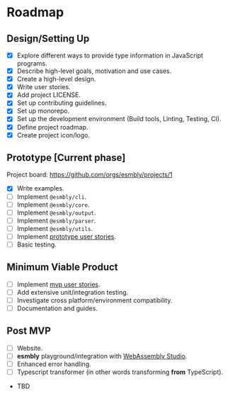 # Roadmap

## Design/Setting Up
- [x] Explore different ways to provide type information in JavaScript programs.
- [x] Describe high-level goals, motivation and use cases.
- [x] Create a high-level design.
- [x] Write user stories.
- [x] Add project LICENSE.
- [x] Set up contributing guidelines.
- [x] Set up monorepo.
- [x] Set up the development environment (Build tools, Linting, Testing, CI).
- [x] Define project roadmap.
- [x] Create project icon/logo.

## Prototype [Current phase]
Project board: https://github.com/orgs/esmbly/projects/1
- [x] Write examples.
- [ ] Implement `@esmbly/cli`.
- [ ] Implement `@esmbly/core`.
- [ ] Implement `@esmbly/output`.
- [ ] Implement `@esmbly/parser`.
- [ ] Implement `@esmbly/utils`.
- [ ] Implement [prototype user stories](Stories.md/#prototype-stories).
- [ ] Basic testing.

## Minimum Viable Product
- [ ] Implement [mvp user stories](Stories.md/#mvp-stories).
- [ ] Add extensive unit/integration testing.
- [ ] Investigate cross platform/environment compatibility.
- [ ] Documentation and guides.

## Post MVP
- [ ] Website.
- [ ] **esmbly** playground/integration with [WebAssembly Studio](http://webassembly.studio).
- [ ] Enhanced error handling.
- [ ] Typescript transformer (in other words transforming **from** TypeScript).
- TBD
